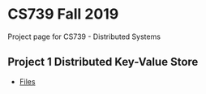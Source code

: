 # CS739 Fall 2019

Project page for CS739 - Distributed Systems

## Project 1 Distributed Key-Value Store

 - [Files](https://github.com/sekcheong/cs739_2019/tree/master/proj1)
